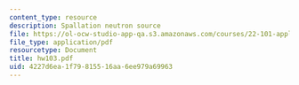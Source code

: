 ```yaml
---
content_type: resource
description: Spallation neutron source
file: https://ol-ocw-studio-app-qa.s3.amazonaws.com/courses/22-101-applied-nuclear-physics-fall-2003/4227d6ea1f79815516aa6ee979a69963_hw103.pdf
file_type: application/pdf
resourcetype: Document
title: hw103.pdf
uid: 4227d6ea-1f79-8155-16aa-6ee979a69963
---
```

